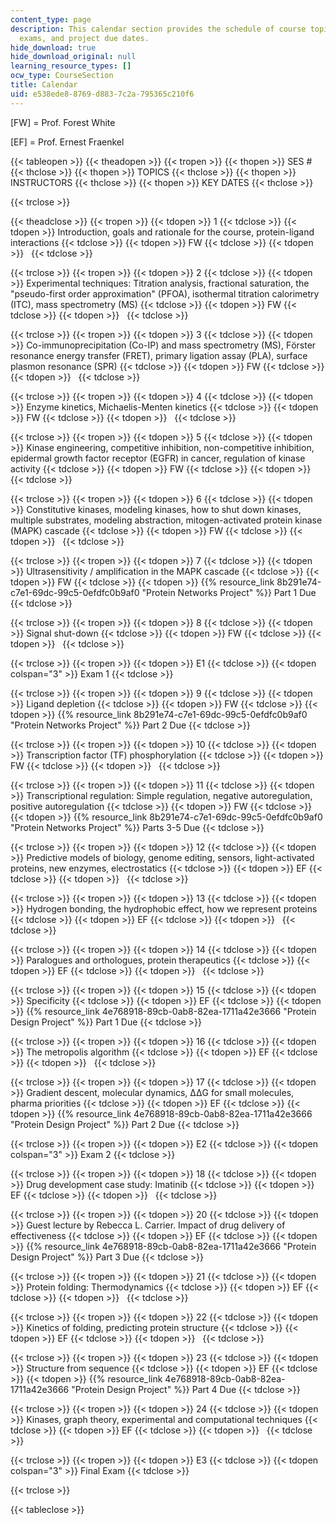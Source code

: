 ```yaml
---
content_type: page
description: This calendar section provides the schedule of course topics, instructors,
  exams, and project due dates.
hide_download: true
hide_download_original: null
learning_resource_types: []
ocw_type: CourseSection
title: Calendar
uid: e538ede8-8769-d883-7c2a-795365c210f6
---
```


\[FW\] = Prof. Forest White

\[EF\] = Prof. Ernest Fraenkel

{{< tableopen >}}
{{< theadopen >}}
{{< tropen >}}
{{< thopen >}}
SES #
{{< thclose >}}
{{< thopen >}}
TOPICS
{{< thclose >}}
{{< thopen >}}
INSTRUCTORS
{{< thclose >}}
{{< thopen >}}
KEY DATES
{{< thclose >}}

{{< trclose >}}

{{< theadclose >}}
{{< tropen >}}
{{< tdopen >}}
1
{{< tdclose >}}
{{< tdopen >}}
Introduction, goals and rationale for the course, protein-ligand interactions
{{< tdclose >}}
{{< tdopen >}}
FW
{{< tdclose >}}
{{< tdopen >}}
 
{{< tdclose >}}

{{< trclose >}}
{{< tropen >}}
{{< tdopen >}}
2
{{< tdclose >}}
{{< tdopen >}}
Experimental techniques: Titration analysis, fractional saturation, the "pseudo-first order approximation" (PFOA), isothermal titration calorimetry (ITC), mass spectrometry (MS)
{{< tdclose >}}
{{< tdopen >}}
FW
{{< tdclose >}}
{{< tdopen >}}
 
{{< tdclose >}}

{{< trclose >}}
{{< tropen >}}
{{< tdopen >}}
3
{{< tdclose >}}
{{< tdopen >}}
Co-immunoprecipitation (Co-IP) and mass spectrometry (MS), Fӧrster resonance energy transfer (FRET), primary ligation assay (PLA), surface plasmon resonance (SPR)
{{< tdclose >}}
{{< tdopen >}}
FW
{{< tdclose >}}
{{< tdopen >}}
 
{{< tdclose >}}

{{< trclose >}}
{{< tropen >}}
{{< tdopen >}}
4
{{< tdclose >}}
{{< tdopen >}}
Enzyme kinetics, Michaelis-Menten kinetics
{{< tdclose >}}
{{< tdopen >}}
FW
{{< tdclose >}}
{{< tdopen >}}
 
{{< tdclose >}}

{{< trclose >}}
{{< tropen >}}
{{< tdopen >}}
5
{{< tdclose >}}
{{< tdopen >}}
Kinase engineering, competitive inhibition, non-competitive inhibition, epidermal growth factor receptor (EGFR) in cancer, regulation of kinase activity
{{< tdclose >}}
{{< tdopen >}}
FW
{{< tdclose >}}
{{< tdopen >}}
 
{{< tdclose >}}

{{< trclose >}}
{{< tropen >}}
{{< tdopen >}}
6
{{< tdclose >}}
{{< tdopen >}}
Constitutive kinases, modeling kinases, how to shut down kinases, multiple substrates, modeling abstraction, mitogen-activated protein kinase (MAPK) cascade
{{< tdclose >}}
{{< tdopen >}}
FW
{{< tdclose >}}
{{< tdopen >}}
 
{{< tdclose >}}

{{< trclose >}}
{{< tropen >}}
{{< tdopen >}}
7
{{< tdclose >}}
{{< tdopen >}}
Ultrasensitivity / amplification in the MAPK cascade
{{< tdclose >}}
{{< tdopen >}}
FW
{{< tdclose >}}
{{< tdopen >}}
{{% resource_link 8b291e74-c7e1-69dc-99c5-0efdfc0b9af0 "Protein Networks Project" %}} Part 1 Due
{{< tdclose >}}

{{< trclose >}}
{{< tropen >}}
{{< tdopen >}}
8
{{< tdclose >}}
{{< tdopen >}}
Signal shut-down
{{< tdclose >}}
{{< tdopen >}}
FW
{{< tdclose >}}
{{< tdopen >}}
 
{{< tdclose >}}

{{< trclose >}}
{{< tropen >}}
{{< tdopen >}}
E1
{{< tdclose >}}
{{< tdopen colspan="3" >}}
Exam 1
{{< tdclose >}}

{{< trclose >}}
{{< tropen >}}
{{< tdopen >}}
9
{{< tdclose >}}
{{< tdopen >}}
Ligand depletion
{{< tdclose >}}
{{< tdopen >}}
FW
{{< tdclose >}}
{{< tdopen >}}
{{% resource_link 8b291e74-c7e1-69dc-99c5-0efdfc0b9af0 "Protein Networks Project" %}} Part 2 Due
{{< tdclose >}}

{{< trclose >}}
{{< tropen >}}
{{< tdopen >}}
10
{{< tdclose >}}
{{< tdopen >}}
Transcription factor (TF) phosphorylation
{{< tdclose >}}
{{< tdopen >}}
FW
{{< tdclose >}}
{{< tdopen >}}
 
{{< tdclose >}}

{{< trclose >}}
{{< tropen >}}
{{< tdopen >}}
11
{{< tdclose >}}
{{< tdopen >}}
Transcriptional regulation: Simple regulation, negative autoregulation, positive autoregulation
{{< tdclose >}}
{{< tdopen >}}
FW
{{< tdclose >}}
{{< tdopen >}}
{{% resource_link 8b291e74-c7e1-69dc-99c5-0efdfc0b9af0 "Protein Networks Project" %}} Parts 3-5 Due
{{< tdclose >}}

{{< trclose >}}
{{< tropen >}}
{{< tdopen >}}
12
{{< tdclose >}}
{{< tdopen >}}
Predictive models of biology, genome editing, sensors, light-activated proteins, new enzymes, electrostatics
{{< tdclose >}}
{{< tdopen >}}
EF
{{< tdclose >}}
{{< tdopen >}}
 
{{< tdclose >}}

{{< trclose >}}
{{< tropen >}}
{{< tdopen >}}
13
{{< tdclose >}}
{{< tdopen >}}
Hydrogen bonding, the hydrophobic effect, how we represent proteins
{{< tdclose >}}
{{< tdopen >}}
EF
{{< tdclose >}}
{{< tdopen >}}
 
{{< tdclose >}}

{{< trclose >}}
{{< tropen >}}
{{< tdopen >}}
14
{{< tdclose >}}
{{< tdopen >}}
Paralogues and orthologues, protein therapeutics
{{< tdclose >}}
{{< tdopen >}}
EF
{{< tdclose >}}
{{< tdopen >}}
 
{{< tdclose >}}

{{< trclose >}}
{{< tropen >}}
{{< tdopen >}}
15
{{< tdclose >}}
{{< tdopen >}}
Specificity
{{< tdclose >}}
{{< tdopen >}}
EF
{{< tdclose >}}
{{< tdopen >}}
{{% resource_link 4e768918-89cb-0ab8-82ea-1711a42e3666 "Protein Design Project" %}} Part 1 Due
{{< tdclose >}}

{{< trclose >}}
{{< tropen >}}
{{< tdopen >}}
16
{{< tdclose >}}
{{< tdopen >}}
The metropolis algorithm
{{< tdclose >}}
{{< tdopen >}}
EF
{{< tdclose >}}
{{< tdopen >}}
 
{{< tdclose >}}

{{< trclose >}}
{{< tropen >}}
{{< tdopen >}}
17
{{< tdclose >}}
{{< tdopen >}}
Gradient descent, molecular dynamics, ΔΔG for small molecules, pharma priorities
{{< tdclose >}}
{{< tdopen >}}
EF
{{< tdclose >}}
{{< tdopen >}}
{{% resource_link 4e768918-89cb-0ab8-82ea-1711a42e3666 "Protein Design Project" %}} Part 2 Due
{{< tdclose >}}

{{< trclose >}}
{{< tropen >}}
{{< tdopen >}}
E2
{{< tdclose >}}
{{< tdopen colspan="3" >}}
Exam 2
{{< tdclose >}}

{{< trclose >}}
{{< tropen >}}
{{< tdopen >}}
18
{{< tdclose >}}
{{< tdopen >}}
Drug development case study: Imatinib
{{< tdclose >}}
{{< tdopen >}}
EF
{{< tdclose >}}
{{< tdopen >}}
 
{{< tdclose >}}

{{< trclose >}}
{{< tropen >}}
{{< tdopen >}}
20
{{< tdclose >}}
{{< tdopen >}}
Guest lecture by Rebecca L. Carrier. Impact of drug delivery of effectiveness
{{< tdclose >}}
{{< tdopen >}}
EF
{{< tdclose >}}
{{< tdopen >}}
{{% resource_link 4e768918-89cb-0ab8-82ea-1711a42e3666 "Protein Design Project" %}} Part 3 Due
{{< tdclose >}}

{{< trclose >}}
{{< tropen >}}
{{< tdopen >}}
21
{{< tdclose >}}
{{< tdopen >}}
Protein folding: Thermodynamics
{{< tdclose >}}
{{< tdopen >}}
EF
{{< tdclose >}}
{{< tdopen >}}
 
{{< tdclose >}}

{{< trclose >}}
{{< tropen >}}
{{< tdopen >}}
22
{{< tdclose >}}
{{< tdopen >}}
Kinetics of folding, predicting protein structure
{{< tdclose >}}
{{< tdopen >}}
EF
{{< tdclose >}}
{{< tdopen >}}
 
{{< tdclose >}}

{{< trclose >}}
{{< tropen >}}
{{< tdopen >}}
23
{{< tdclose >}}
{{< tdopen >}}
Structure from sequence
{{< tdclose >}}
{{< tdopen >}}
EF
{{< tdclose >}}
{{< tdopen >}}
{{% resource_link 4e768918-89cb-0ab8-82ea-1711a42e3666 "Protein Design Project" %}} Part 4 Due
{{< tdclose >}}

{{< trclose >}}
{{< tropen >}}
{{< tdopen >}}
24
{{< tdclose >}}
{{< tdopen >}}
Kinases, graph theory, experimental and computational techniques
{{< tdclose >}}
{{< tdopen >}}
EF
{{< tdclose >}}
{{< tdopen >}}
 
{{< tdclose >}}

{{< trclose >}}
{{< tropen >}}
{{< tdopen >}}
E3
{{< tdclose >}}
{{< tdopen colspan="3" >}}
Final Exam
{{< tdclose >}}

{{< trclose >}}

{{< tableclose >}}